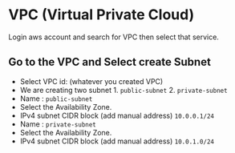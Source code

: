 
# VPC (Virtual Private Cloud)

Login aws account and search for VPC then select that service.

## Go to the VPC and Select create Subnet

- Select VPC id:  (whatever you created VPC)
- We are creating two subnet 1. ```public-subnet``` 2. ```private-subnet```
- Name : ```public-subnet```
- Select the Availability Zone.
- IPv4 subnet CIDR block (add manual address) ```10.0.0.1/24```
- Name : ```private-subnet```
- Select the Availability Zone.
- IPv4 subnet CIDR block (add manual address) ```10.0.1.0/24```
